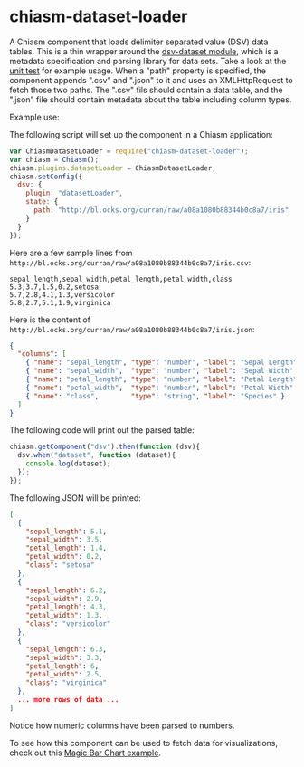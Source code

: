 # chiasm-dataset-loader
A Chiasm component that loads delimiter separated value (DSV) data tables. This is a thin wrapper around the [dsv-dataset module](https://github.com/curran/dsv-dataset), which is a metadata specification and parsing library for data sets. Take a look at the [unit test](https://github.com/chiasm-project/chiasm-dsv-dataset/blob/master/test.js) for example usage. When a "path" property is specified, the component appends ".csv" and ".json" to it and uses an XMLHttpRequest to fetch those two paths. The ".csv" fils should contain a data table, and the ".json" file should contain metadata about the table including column types.

Example use:

The following script will set up the component in a Chiasm application:
```javascript
var ChiasmDatasetLoader = require("chiasm-dataset-loader");
var chiasm = Chiasm();
chiasm.plugins.datasetLoader = ChiasmDatasetLoader;
chiasm.setConfig({
  dsv: {
    plugin: "datasetLoader",
    state: {
      path: "http://bl.ocks.org/curran/raw/a08a1080b88344b0c8a7/iris"
    }
  }
});
```

Here are a few sample lines from `http://bl.ocks.org/curran/raw/a08a1080b88344b0c8a7/iris.csv`:

```
sepal_length,sepal_width,petal_length,petal_width,class
5.3,3.7,1.5,0.2,setosa
5.7,2.8,4.1,1.3,versicolor
5.8,2.7,5.1,1.9,virginica
```

Here is the content of `http://bl.ocks.org/curran/raw/a08a1080b88344b0c8a7/iris.json`:

```json
{
  "columns": [
    { "name": "sepal_length", "type": "number", "label": "Sepal Length" },
    { "name": "sepal_width",  "type": "number", "label": "Sepal Width" },
    { "name": "petal_length", "type": "number", "label": "Petal Length" },
    { "name": "petal_width",  "type": "number", "label": "Petal Width" },
    { "name": "class",        "type": "string", "label": "Species" }
  ]
}
```

The following code will print out the parsed table:

```javascript
chiasm.getComponent("dsv").then(function (dsv){
  dsv.when("dataset", function (dataset){
    console.log(dataset);
  });
});
```

The following JSON will be printed:
```json
[
  {
    "sepal_length": 5.1,
    "sepal_width": 3.5,
    "petal_length": 1.4,
    "petal_width": 0.2,
    "class": "setosa"
  },
  {
    "sepal_length": 6.2,
    "sepal_width": 2.9,
    "petal_length": 4.3,
    "petal_width": 1.3,
    "class": "versicolor"
  },
  {
    "sepal_length": 6.3,
    "sepal_width": 3.3,
    "petal_length": 6,
    "petal_width": 2.5,
    "class": "virginica"
  },
  ... more rows of data ...
]
```

Notice how numeric columns have been parsed to numbers.

To see how this component can be used to fetch data for visualizations, check out this [Magic Bar Chart example](http://bl.ocks.org/curran/b6e1d23c16dc76371a92).
